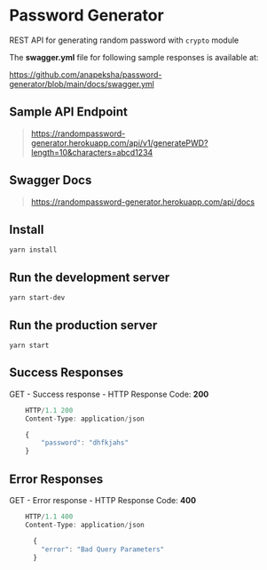 # Password Generator

REST API for generating random password with `crypto` module

The **swagger.yml** file for following sample responses is available at:

https://github.com/anapeksha/password-generator/blob/main/docs/swagger.yml

## Sample API Endpoint

> https://randompassword-generator.herokuapp.com/api/v1/generatePWD?length=10&characters=abcd1234

## Swagger Docs

> https://randompassword-generator.herokuapp.com/api/docs

## Install

    yarn install

## Run the development server

    yarn start-dev

## Run the production server

    yarn start

## Success Responses

GET - Success response - HTTP Response Code: **200**

```javascript
    HTTP/1.1 200
    Content-Type: application/json

    {
        "password": "dhfkjahs"
    }
```

## Error Responses

GET - Error response - HTTP Response Code: **400**

```javascript
    HTTP/1.1 400
    Content-Type: application/json

      {
        "error": "Bad Query Parameters"
      }
```
